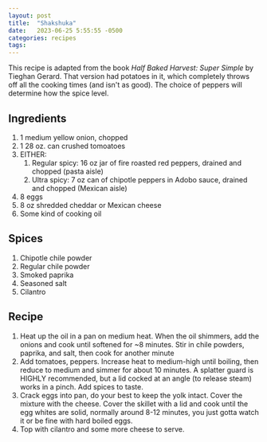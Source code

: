 ```yaml
---
layout: post
title:  "Shakshuka"
date:   2023-06-25 5:55:55 -0500
categories: recipes
tags:
---
```

This recipe is adapted from the book _Half Baked Harvest: Super Simple_ by Tieghan Gerard.  That version had potatoes in it, which completely throws off all the cooking times (and isn't as good).  The choice of peppers will determine how the spice level.

## Ingredients
1. 1 medium yellow onion, chopped
1. 1 28 oz. can crushed tomoatoes
1. EITHER:
    1. Regular spicy: 16 oz jar of fire roasted red peppers, drained and chopped (pasta aisle)
    1. Ultra spicy: 7 oz can of chipotle peppers in Adobo sauce, drained and chopped (Mexican aisle)
1. 8 eggs
1. 8 oz shredded cheddar or Mexican cheese 
1. Some kind of cooking oil

## Spices
1. Chipotle chile powder
1. Regular chile powder
1. Smoked paprika
1. Seasoned salt
1. Cilantro

## Recipe
1. Heat up the oil in a pan on medium heat.  When the oil shimmers, add the onions and cook until softened for ~8 minutes.  Stir in chile powders, paprika, and salt, then cook for another minute
1. Add tomatoes, peppers.  Increase heat to medium-high until boiling, then reduce to medium and simmer for about 10 minutes.  A splatter guard is HIGHLY recommended, but a lid cocked at an angle (to release steam) works in a pinch.  Add spices to taste.
1. Crack eggs into pan, do your best to keep the yolk intact.  Cover the mixture with the cheese.  Cover the skillet with a lid and cook until the egg whites are solid, normally around 8-12 minutes, you just gotta watch it or be fine with hard boiled eggs.
1. Top with cilantro and some more cheese to serve.